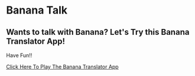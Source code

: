 # Banana Talk

## Wants to talk with Banana? Let's Try this Banana Translator App!
Have Fun!!

[Click Here To Play The Banana Translator App](https://lets-talk-with-banana.netlify.app/)
